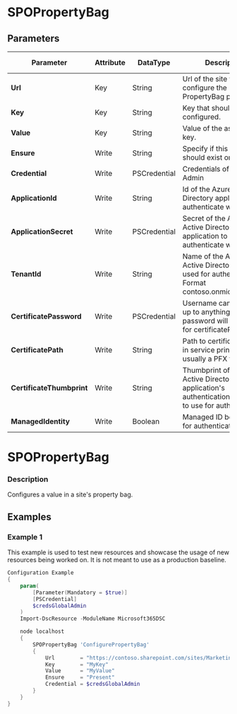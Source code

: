 ﻿# SPOPropertyBag

## Parameters

| Parameter | Attribute | DataType | Description | Allowed Values |
| --- | --- | --- | --- | --- |
| **Url** | Key | String | Url of the site where to configure the PropertyBag property. ||
| **Key** | Key | String | Key that should be configured. ||
| **Value** | Key | String | Value of the assigned key. ||
| **Ensure** | Write | String | Specify if this policy should exist or not. |Present, Absent|
| **Credential** | Write | PSCredential | Credentials of the Global Admin ||
| **ApplicationId** | Write | String | Id of the Azure Active Directory application to authenticate with. ||
| **ApplicationSecret** | Write | PSCredential | Secret of the Azure Active Directory application to authenticate with. ||
| **TenantId** | Write | String | Name of the Azure Active Directory tenant used for authentication. Format contoso.onmicrosoft.com ||
| **CertificatePassword** | Write | PSCredential | Username can be made up to anything but password will be used for certificatePassword ||
| **CertificatePath** | Write | String | Path to certificate used in service principal usually a PFX file. ||
| **CertificateThumbprint** | Write | String | Thumbprint of the Azure Active Directory application's authentication certificate to use for authentication. ||
| **ManagedIdentity** | Write | Boolean | Managed ID being used for authentication. ||

# SPOPropertyBag

### Description

Configures a value in a site's property bag.

## Examples

### Example 1

This example is used to test new resources and showcase the usage of new resources being worked on.
It is not meant to use as a production baseline.

```powershell
Configuration Example
{
    param(
        [Parameter(Mandatory = $true)]
        [PSCredential]
        $credsGlobalAdmin
    )
    Import-DscResource -ModuleName Microsoft365DSC

    node localhost
    {
        SPOPropertyBag 'ConfigurePropertyBag'
        {
            Url        = "https://contoso.sharepoint.com/sites/Marketing"
            Key        = "MyKey"
            Value      = "MyValue"
            Ensure     = "Present"
            Credential = $credsGlobalAdmin
        }
    }
}
```

